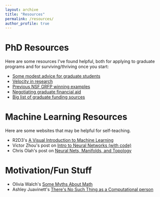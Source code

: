 ```yaml
---
layout: archive
title: "Resources"
permalink: /resources/
author_profile: true
---
```


# PhD Resources
Here are some resources I've found helpful, both for applying to graduate programs and for surviving/thriving once you start:
* [Some modest advice for graduate students](http://neuromechanicslab.emory.edu/documents/advice-docs/ModestAdviceGradStudents.pdf)
* [Velocity in research](http://agriblog.stanford.edu/slides/07-velocity.pdf)
* [Previous NSF GRFP winning examples](https://docs.google.com/spreadsheets/d/1xoezGhbtcpg3BvNdag2F5dTQM-Xl2EELUgAfG1eUg0s/htmlview#gid=0)
* [Negotiating graduate financial aid](https://docs.google.com/document/d/13F9x5YMCFTZycR21jnhBTD_nPGdyu1aKKVw0aDNy8HY/edit?invite=COvEzY0I)
* [Big list of graduate funding sources](https://research.jhu.edu/rdt/funding-opportunities/graduate/)

# Machine Learning Resources
Here are some websites that may be helpful for self-teaching.
* R2D3's [A Visual Introduction to Machine Learning](http://www.r2d3.us/visual-intro-to-machine-learning-part-1/)
* Victor Zhou's post on [Intro to Neural Networks (with code)](https://victorzhou.com/blog/intro-to-neural-networks/)
* Chris Olah's post on [Neural Nets, Manifolds, and Topology](https://colah.github.io/posts/2014-03-NN-Manifolds-Topology/)

# Motivation/Fun Stuff
* Olivia Walch's [Some Myths About Math](http://oliviawalch.com/files/smam.pdf)
* Ashley Juavinett's [There's No Such Thing as a Computational person](https://medium.com/the-spike/there-is-no-such-thing-as-a-computational-person-cca658b5c8f9)

